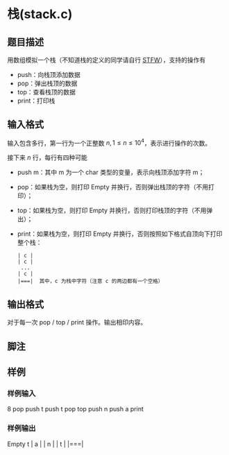 # 栈(stack.c)

## 题目描述

用数组模拟一个栈（不知道栈的定义的同学请自行 [STFW](https://www.baidu.com/)），支持的操作有

* push：向栈顶添加数据
* pop：弹出栈顶的数据
* top：查看栈顶的数据
* print：打印栈

## 输入格式

输入包含多行，第一行为一个正整数 $n, 1\leqslant n\leqslant 10^4$，表示进行操作的次数。

接下来 $n$ 行，每行有四种可能

* push m：其中 m 为一个 char 类型的变量，表示向栈顶添加字符 m；
* pop：如果栈为空，则打印 Empty 并换行，否则弹出栈顶的字符（不用打印）；
* top：如果栈为空，则打印 Empty 并换行，否则打印栈顶的字符（不用弹出）；
* print：如果栈为空，则打印 Empty 并换行，否则按照如下格式自顶向下打印整个栈：

  ```
  | c |
  | c |
   ...
  | c |
  |===|  其中，c 为栈中字符（注意 c 的两边都有一个空格）

## 输出格式

对于每一次 pop / top / print 操作。输出相印内容。

## 脚注

## 样例

### 样例输入

8
pop
push t
push t
pop
top
push n
push a
print

### 样例输出

Empty
t
| a |
| n |
| t |
|===|
